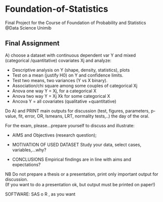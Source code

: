 # Foundation-of-Statistics
Final Project for the Course of Foundation of Probability and Statistics @Data Science Unimib


## Final Assignment

A) choose a dataset with continuous dependent var Y and mixed (categorical /quantitative) covariates  Xj and analyze: 
  
- Descriptive analysis on Y (shape, density, statistics), plots 
- Test on a mean (justify H0) on Y and confidence limits. 
- Test two means, two variances (Y vs X binary). 
- Association/chi square among some couples of categorical Xj  
- Anova one way Y = Xj, for a categorical X 
- Anova two way Y = Xj Xk for some categorical X 
- Ancova Y = all covariates (qualitative +quantitative) 

Do A) and PRINT main outputs for discussion (test, figures, parameters, p-value, fit, error, OR, lsmeans, LRT, normality tests,..) the day of the oral. 
 
For the exam, please…prepare yourself to discuss and illustrate: 
 
- AIMS and Objectives (research question); 
 
- MOTIVATION OF USED DATASET 
Study your data, select cases, variables,…why?  
 
- CONCLUSIONS 
Empirical findings are in line with aims and expectations?  
 
NB 
Do not prepare a thesis or a presentation, print only important output for discussion.  
(If you want to do a presentation ok, but output must be printed on paper!) 
 
SOFTWARE: SAS o R , as you want
